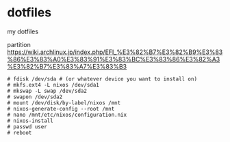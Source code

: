 # dotfiles
my dotfiles

partition
https://wiki.archlinux.jp/index.php/EFI_%E3%82%B7%E3%82%B9%E3%83%86%E3%83%A0%E3%83%91%E3%83%BC%E3%83%86%E3%82%A3%E3%82%B7%E3%83%A7%E3%83%B3


    # fdisk /dev/sda # (or whatever device you want to install on)
    # mkfs.ext4 -L nixos /dev/sda1
    # mkswap -L swap /dev/sda2
    # swapon /dev/sda2
    # mount /dev/disk/by-label/nixos /mnt
    # nixos-generate-config --root /mnt
    # nano /mnt/etc/nixos/configuration.nix
    # nixos-install
    # passwd user
    # reboot


